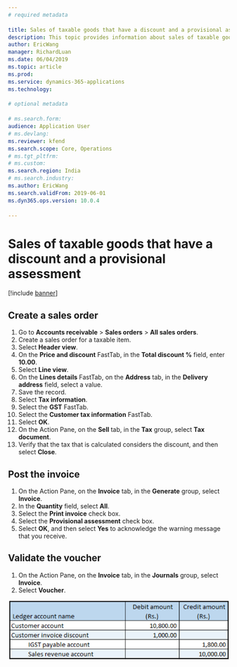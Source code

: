```yaml
---
# required metadata

title: Sales of taxable goods that have a discount and a provisional assessment
description: This topic provides information about sales of taxable goods that have a discount and a provisional assessment.
author: EricWang
manager: RichardLuan
ms.date: 06/04/2019
ms.topic: article
ms.prod: 
ms.service: dynamics-365-applications
ms.technology: 

# optional metadata

# ms.search.form: 
audience: Application User
# ms.devlang: 
ms.reviewer: kfend
ms.search.scope: Core, Operations
# ms.tgt_pltfrm: 
# ms.custom: 
ms.search.region: India
# ms.search.industry: 
ms.author: EricWang
ms.search.validFrom: 2019-06-01
ms.dyn365.ops.version: 10.0.4

---
```


# Sales of taxable goods that have a discount and a provisional assessment

[!include [banner](../includes/banner.md)]

## Create a sales order

1. Go to **Accounts receivable** \> **Sales orders** \> **All sales orders**.
2. Create a sales order for a taxable item.
3. Select **Header view**.
4. On the **Price and discount** FastTab, in the **Total discount %** field, enter **10.00**.
5. Select **Line view**.
6. On the **Lines details** FastTab, on the **Address** tab, in the **Delivery address** field, select a value.
7. Save the record.
8. Select **Tax information**.
9. Select the **GST** FastTab.
10. Select the **Customer tax information** FastTab.
11. Select **OK**.
12. On the Action Pane, on the **Sell** tab, in the **Tax** group, select **Tax document**.
13. Verify that the tax that is calculated considers the discount, and then select **Close**.

## Post the invoice

1. On the Action Pane, on the **Invoice** tab, in the **Generate** group, select **Invoice**.
2. In the **Quantity** field, select **All**.
3. Select the **Print invoice** check box.
4. Select the **Provisional assessment** check box.
5. Select **OK**, and then select **Yes** to acknowledge the warning message that you receive.

## Validate the voucher

1. On the Action Pane, on the **Invoice** tab, in the **Journals** group, select **Invoice**.
2. Select **Voucher**.

![Example](media/Annotation-2019-05-20-151407.png)
